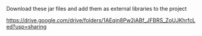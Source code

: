 Download these jar files and add them as external libraries to the project

https://drive.google.com/drive/folders/1AEqin8Pw2jABf_JFBRS_ZoUJKhrfcLed?usp=sharing
